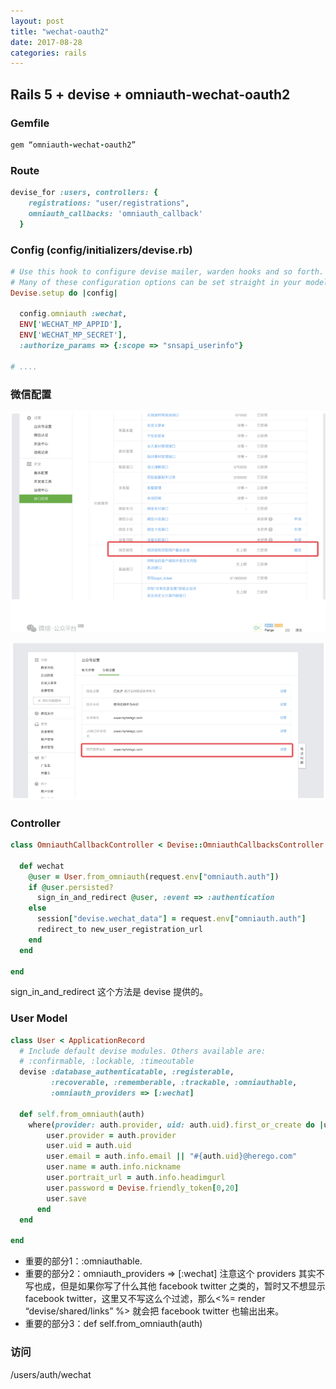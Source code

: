 ```yaml
---
layout: post
title: "wechat-oauth2"
date: 2017-08-28
categories: rails
---
```


## Rails 5 + devise + omniauth-wechat-oauth2

### Gemfile
```ruby
gem “omniauth-wechat-oauth2”
```

### Route
```ruby
devise_for :users, controllers: {
    registrations: "user/registrations",
    omniauth_callbacks: 'omniauth_callback'
  }
```

### Config (config/initializers/devise.rb)
```ruby
# Use this hook to configure devise mailer, warden hooks and so forth.
# Many of these configuration options can be set straight in your model.
Devise.setup do |config|

  config.omniauth :wechat,
  ENV['WECHAT_MP_APPID'],
  ENV['WECHAT_MP_SECRET'],
  :authorize_params => {:scope => "snsapi_userinfo"}

# ....

```

### 微信配置
![Image](https://github.com/zlei1/zlei1.github.io/blob/master/post_images/wechat_oauth1.png?raw=true)

![Image](https://github.com/zlei1/zlei1.github.io/blob/master/post_images/wechat_oauth2.png?raw=true)

### Controller
```ruby
class OmniauthCallbackController < Devise::OmniauthCallbacksController

  def wechat
    @user = User.from_omniauth(request.env["omniauth.auth"])
    if @user.persisted?
      sign_in_and_redirect @user, :event => :authentication
    else
      session["devise.wechat_data"] = request.env["omniauth.auth"]
      redirect_to new_user_registration_url
    end
  end

end
```
sign_in_and_redirect 这个方法是 devise 提供的。

### User Model
```ruby
class User < ApplicationRecord
  # Include default devise modules. Others available are:
  # :confirmable, :lockable, :timeoutable
  devise :database_authenticatable, :registerable,
         :recoverable, :rememberable, :trackable, :omniauthable,
         :omniauth_providers => [:wechat]

  def self.from_omniauth(auth)
    where(provider: auth.provider, uid: auth.uid).first_or_create do |user|
        user.provider = auth.provider
        user.uid = auth.uid
        user.email = auth.info.email || "#{auth.uid}@herego.com"
        user.name = auth.info.nickname
        user.portrait_url = auth.info.headimgurl
        user.password = Devise.friendly_token[0,20]
        user.save
      end
  end

end
```

- 重要的部分1：:omniauthable.
- 重要的部分2：omniauth_providers => [:wechat]
注意这个 providers 其实不写也成，但是如果你写了什么其他 facebook twitter 之类的，暂时又不想显示 facebook twitter，这里又不写这么个过滤，那么<%= render “devise/shared/links” %>
就会把 facebook twitter 也输出出来。
- 重要的部分3：def self.from_omniauth(auth)

### 访问
/users/auth/wechat
